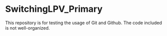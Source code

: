 # SwitchingLPV_Primary
This repository is for testing the usage of Git and Github. The code included is not well-organized.
